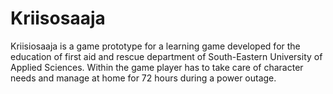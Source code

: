 # Kriisosaaja
Kriisiosaaja is a game prototype for a learning game developed for the education of first aid and rescue department of South-Eastern University of Applied Sciences. Within the game player has to take care of character needs and manage at home for 72 hours during a power outage. 
